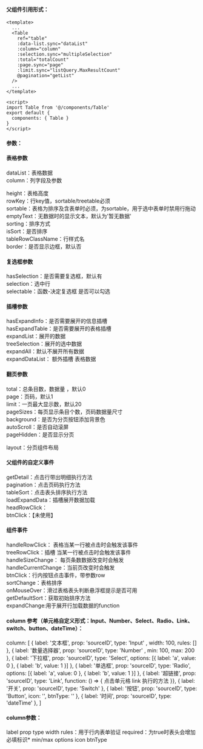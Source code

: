 #### 父组件引用形式：
```
<template>
  ...
  <Table
    ref="table"
    :data-list.sync="dataList"
    :column="column"
    :selection.sync="multipleSelection"
    :total="totalCount"
    :page.sync="page"
    :limit.sync="listQuery.MaxResultCount"
    @pagination="getList"
  />
  ...
</template>

<script>
import Table from '@/components/Table'
export default {
  components: { Table }
}
</script>
```

#### 参数：
#### 表格参数
dataList：表格数据  
column：列字段及参数  

height：表格高度  
rowKey：行key值，sortable/treetable必须  
sortable：表格为排序及含表单时必须，为sortable，用于选中表单时禁用行拖动  
emptyText：无数据时的显示文本，默认为'暂无数据'  
sorting：排序方式  
isSort：是否排序  
tableRowClassName：行样式名  
border：是否显示边框，默认否  

#### 复选框参数
hasSelection：是否需要复选框，默认有  
selection：选中行  
selectable：函数-决定复选框 是否可以勾选  

#### 插槽参数
hasExpandInfo：是否需要展开的信息插槽  
hasExpandTable：是否需要展开的表格插槽  
expandList：展开的数据  
treeSelection：展开的选中数据  
expandAll：默认不展开所有数据  
expandDataList： 额外插槽 表格数据  

#### 翻页参数
total：总条目数，数据量 ，默认0  
page：页码，默认1  
limit：一页最大显示数，默认20  
pageSizes：每页显示条目个数，页码数据量尺寸  
background：是否为分页按钮添加背景色  
autoScroll：是否自动滚屏  
pageHidden：是否显示分页  

layout：分页组件布局

#### 父组件的自定义事件
getDetail：点击行带出明细执行方法  
pagination：点击页码执行方法  
tableSort：点击表头排序执行方法  
loadExpandData：插槽展开数据加载  
headRowClick：  
btnClick：【未使用】  

#### 组件事件
handleRowClick： 表格当某一行被点击时会触发该事件  
treeRowClick：插槽 当某一行被点击时会触发该事件  
handleSizeChange：	每页条数数据改变时会触发  
handleCurrentChange：当前页改变时会触发  
btnClick：行内按钮点击事件，带参数row  
sortChange：表格排序  
onMouseOver：滑过表格表头判断悬浮框提示是否可用  
getDefaultSort：获取初始排序方法  
expandChange:用于展开行加载数据的function  

#### column 参考（单元格自定义形式：Input、Number、Select、Radio、Link、switch、button、dateTime）：
column: [
{ label: '文本框', prop: 'sourceID', type: 'Input' , width: 100, rules: [] },
{ label: '数量选择器', prop: 'sourceID', type: 'Number' , min: 100, max: 200 },
{ label: '下拉框', prop: 'sourceID', type: 'Select', options: [{ label: 'a', value: 0 }, { label: 'b', value: 1 }] },
{ label: '单选框', prop: 'sourceID', type: 'Radio', options: [{ label: 'a', value: 0 }, { label: 'b', value: 1 }] },
{ label: '超链接', prop: 'sourceID', type: 'Link', function: () => { 点击单元格 link 执行的方法 }},
{ label: '开关', prop: 'sourceID', type: 'Switch' },
{ label: '按钮', prop: 'sourceID', type: 'Button', icon: '', btnType: '' },
{ label: '时间', prop: 'sourceID', type: 'dateTime' },
]

#### column参数：
label
prop
type
width
rules：用于行内表单验证
required：为true时表头会增加必填标识*
min/max
options
icon
btnType